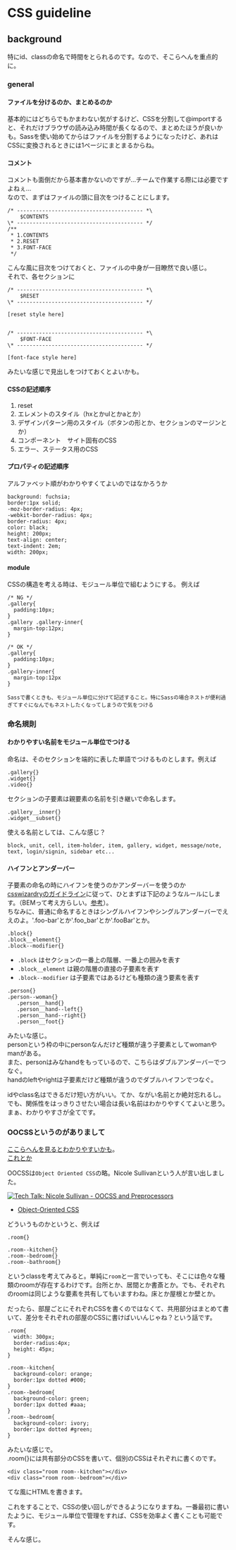 # CSS guideline

## background
特にid、classの命名で時間をとられるのです。なので、そこらへんを重点的に。

### general
#### ファイルを分けるのか、まとめるのか
基本的にはどちらでもかまわない気がするけど、CSSを分割して@importすると、それだけブラウザの読み込み時間が長くなるので、まとめたほうが良いかも。Sassを使い始めてからはファイルを分割するようになったけど、あれはCSSに変換されるときには1ページにまとまるからね。

#### コメント
コメントも面倒だから基本書かないのですが…チームで作業する際には必要ですよねぇ…<br>
なので、まずはファイルの頭に目次をつけることにします。

    /* ---------------------------------------- *\
        $CONTENTS
    \* ---------------------------------------- */
    /**
     * 1.CONTENTS
     * 2.RESET
     * 3.FONT-FACE
     */

こんな風に目次をつけておくと、ファイルの中身が一目瞭然で良い感じ。<br>
それで、各セクションに

    /* ---------------------------------------- *\
        $RESET
    \* ---------------------------------------- */

    [reset style here]


    /* ---------------------------------------- *\
        $FONT-FACE
    \* ---------------------------------------- */

    [font-face style here]

みたいな感じで見出しをつけておくとよいかも。

#### CSSの記述順序
1. reset
2. エレメントのスタイル（hxとかulとかaとか）
3. デザインパターン用のスタイル（ボタンの形とか、セクションのマージンとか）
4. コンポーネント　サイト固有のCSS
5. エラー、ステータス用のCSS

#### プロパティの記述順序
アルファベット順がわかりやすくてよいのではなかろうか

    background: fuchsia;
    border:1px solid;
    -moz-border-radius: 4px;
    -webkit-border-radius: 4px;
    border-radius: 4px;
    color: black;
    height: 200px;
    text-align: center;
    text-indent: 2em;
    width: 200px;


#### module
CSSの構造を考える時は、モジュール単位で組むようにする。
例えば

    /* NG */
    .gallery{
      padding:10px;
    }
    .gallery .gallery-inner{
      margin-top:12px;
    }

    /* OK */
    .gallery{
      padding:10px;
    }
    .gallery-inner{
      margin-top:12px
    }

```
Sassで書くときも、モジュール単位に分けて記述すること。特にSassの場合ネストが便利過ぎてすぐになんでもネストしたくなってしまうので気をつける
```

### 命名規則
#### わかりやすい名前をモジュール単位でつける
命名は、そのセクションを端的に表した単語でつけるものとします。例えば

    .gallery{}
    .widget{}
    .video{}

セクションの子要素は親要素の名前を引き継いで命名します。

    .gallery__inner{}
    .widget__subset{}

使える名前としては、こんな感じ？

    block, unit, cell, item-holder, item, gallery, widget, message/note, text, login/signin, sidebar etc...

#### ハイフンとアンダーバー
子要素の命名の時にハイフンを使うのかアンダーバーを使うのか<br>
[csswizardryのガイドライン](https://github.com/csswizardry/CSS-Guidelines)に従って、ひとまずは下記のようなルールにします。（BEMって考え方らしい。[参考](http://bem.info/)）。<br>
ちなみに、普通に命名するときはシングルハイフンやシングルアンダーバーでええのよ。'.foo-bar'とか'.foo_bar'とか'.fooBar'とか。

    .block{}
    .block__element{}
    .block--modifier{}

+ `.block` はセクションの一番上の階層、一番上の囲みを表す
+ `.block__element` は親の階層の直接の子要素を表す
+ `.block--modifier` は子要素ではあるけども種類の違う要素を表す


```
.person{}
.person--woman{}
   .person__hand{}
   .person__hand--left{}
   .person__hand--right{}
   .person__foot{}
```

みたいな感じ。<br>
personという枠の中にpersonなんだけど種類が違う子要素としてwomanやmanがある。<br>
また、personはみなhandをもっているので、こちらはダブルアンダーバーでつなぐ。<br>
handのleftやrightは子要素だけど種類が違うのでダブルハイフンでつなぐ。

idやclass名はできるだけ短い方がいい。てか、ながい名前とか絶対忘れるし。<br>
でも、関係性をはっきりさせたい場合は長い名前はわかりやすくてよいと思う。<br>
まぁ、わかりやすさが全てです。

### OOCSSというのがありまして
[ここらへんを見るとわかりやすいかも](http://takazudo.github.io/blog/entry/2012-12-10-oocsssass.html)。<br>
[これとか](http://takazudo.github.io/presentation-oocss-sass/#/)

OOCSSは`Object Oriented CSS`の略。Nicole Sullivanという人が言い出しました。

[![Tech Talk: Nicole Sullivan - OOCSS and Preprocessors](http://img.youtube.com/vi/GhX8iPcDSsI/0.jpg)](http://www.youtube.com/watch?v=GhX8iPcDSsI)

+ [Object-Oriented CSS](http://oocss.org/)

どういうものかというと、例えば

    .room{}

    .room--kitchen{}
    .room--bedroom{}
    .room--bathroom{}

というclassを考えてみると。単純に`room`と一言でいっても、そこには色々な種類のroomが存在するわけです。台所とか、居間とか書斎とか。でも、それぞれのroomは同じような要素を共有してもいますわね。床とか屋根とか壁とか。

だったら、部屋ごとにそれぞれCSSを書くのではなくて、共用部分はまとめて書いて、差分をそれぞれの部屋のCSSに書けばいいんじゃね？という話です。

    .room{
      width: 300px;
      border-radius:4px;
      height: 45px;
    }

    .room--kitchen{
      background-color: orange;
      border:1px dotted #000;
    }
    .room--bedroom{
      background-color: green;
      border:1px dotted #aaa;
    }
    .room--bedroom{
      background-color: ivory;
      border:1px dotted #green;
    }

みたいな感じで。<br>
.room{}には共有部分のCSSを書いて、個別のCSSはそれぞれに書くのです。

    <div class="room room--kitchen"></div>
    <div class="room room--bedroom"></div>

てな風にHTMLを書きます。

これをすることで、CSSの使い回しができるようになりますね。一番最初に書いたように、モジュール単位で管理をすれば、CSSを効率よく書くことも可能です。

そんな感じ。
